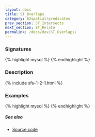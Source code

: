```yaml
---
layout: docs
title: ST_Overlaps
category: h2spatial/predicates
prev_section: ST_Intersects
next_section: ST_Relate
permalink: /docs/dev/ST_Overlaps/
---
```


### Signatures

{% highlight mysql %}
{% endhighlight %}

### Description



{% include sfs-1-2-1.html %}

### Examples

{% highlight mysql %}
{% endhighlight %}

##### See also

* [Source code](https://github.com/irstv/H2GIS/blob/master/h2spatial/src/main/java/org/h2gis/h2spatial/internal/function/spatial/predicates/ST_Overlaps.java)
